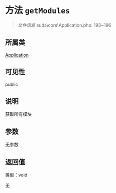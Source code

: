 # 方法 `getModules`

> *文件信息* suda\core\Application.php: 193~196

## 所属类 

[Application](../Application.md)

## 可见性

public

## 说明

获取所有模块


## 参数


无参数


## 返回值

类型：void

无

